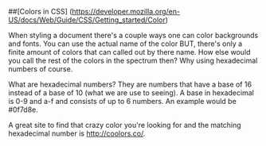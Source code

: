 ##[Colors in CSS] (https://developer.mozilla.org/en-US/docs/Web/Guide/CSS/Getting_started/Color)

When styling a document there's a couple ways one can color backgrounds and fonts. You can use the actual name of the color BUT, there's only a finite amount of colors that can called out by there name. How else would you call the rest of the colors in the spectrum then? Why using hexadecimal numbers of course. 

What are hexadecimal numbers? They are numbers that have a base of 16 instead of a base of 10 (what we are use to seeing). A base in hexadecimal is 0-9 and a-f and consists of up to 6 numbers. An example would be #0f7d8e.

A great site to find that crazy color you're looking for and the matching hexadecimal number is http://coolors.co/.

